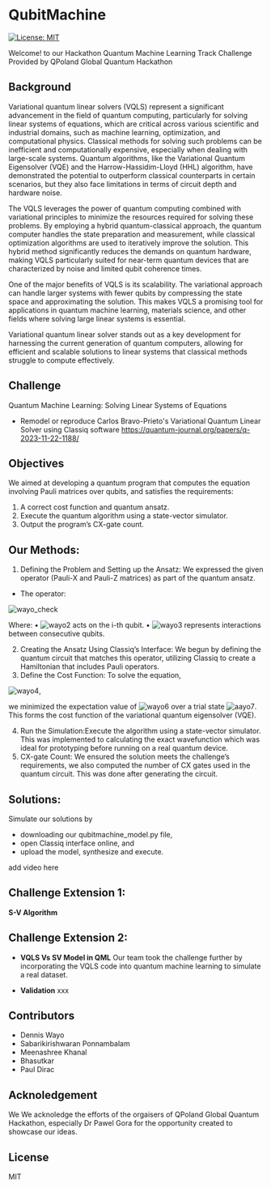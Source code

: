 # QubitMachine
[![License: MIT](https://img.shields.io/badge/License-MIT-yellow.svg)](https://opensource.org/licenses/MIT)

Welcome! to our Hackathon Quantum Machine Learning Track Challenge Provided by QPoland Global Quantum Hackathon

## Background

Variational quantum linear solvers (VQLS) represent a significant advancement in the field of quantum computing, particularly for solving linear systems of equations, which are critical across various scientific and industrial domains, such as machine learning, optimization, and computational physics. Classical methods for solving such problems can be inefficient and computationally expensive, especially when dealing with large-scale systems. Quantum algorithms, like the Variational Quantum Eigensolver (VQE) and the Harrow-Hassidim-Lloyd (HHL) algorithm, have demonstrated the potential to outperform classical counterparts in certain scenarios, but they also face limitations in terms of circuit depth and hardware noise.

The VQLS leverages the power of quantum computing combined with variational principles to minimize the resources required for solving these problems. By employing a hybrid quantum-classical approach, the quantum computer handles the state preparation and measurement, while classical optimization algorithms are used to iteratively improve the solution. This hybrid method significantly reduces the demands on quantum hardware, making VQLS particularly suited for near-term quantum devices that are characterized by noise and limited qubit coherence times.

One of the major benefits of VQLS is its scalability. The variational approach can handle larger systems with fewer qubits by compressing the state space and approximating the solution. This makes VQLS a promising tool for applications in quantum machine learning, materials science, and other fields where solving large linear systems is essential.

Variational quantum linear solver stands out as a key development for harnessing the current generation of quantum computers, allowing for efficient and scalable solutions to linear systems that classical methods struggle to compute effectively.


## Challenge 
Quantum Machine Learning: Solving Linear Systems of Equations
- Remodel or reproduce Carlos Bravo-Prieto's Variational Quantum Linear Solver using Classiq software
<https://quantum-journal.org/papers/q-2023-11-22-1188/>

## Objectives

We aimed at developing a quantum program that computes the equation involving Pauli matrices over qubits, and satisfies the requirements: 

1. A correct cost function and quantum ansatz.
2. Execute the quantum algorithm using a state-vector simulator.
3. Output the program’s CX-gate count.

## Our Methods:
 
1. Defining the Problem and Setting up the Ansatz: We expressed the given operator (Pauli-X and Pauli-Z matrices) as part of the quantum ansatz.

- The operator: 

![wayo_check](https://latex.codecogs.com/svg.image?\bg{green}\mathbf{A}=\sum_{i=1}^{10}\hat{X}i&plus;0.1\sum{j=1}^{9}\hat{Z}j\hat{Z}{j&plus;1}&plus;\mathbb{I})

Where: 
• ![wayo2](https://latex.codecogs.com/svg.image?\bg{green}\hat{X}_i) acts on the i-th qubit. 
• ![wayo3](https://latex.codecogs.com/svg.image?\bg{green}\hat{Z}j\hat{Z}{j&plus;1}) represents interactions between consecutive qubits. 

2. Creating the Ansatz Using Classiq’s Interface: We begun by defining the quantum circuit that matches this operator, utilizing Classiq to create a Hamiltonian that includes Pauli operators. 
3. Define the Cost Function:
To solve the equation, 

![wayo4](https://latex.codecogs.com/svg.image?\bg{green}\mathbf{A}\vec{x}=0), 

we minimized the expectation value of ![wayo6](https://latex.codecogs.com/svg.image?\bg{green}\mathbf{A}) over a trial state ![aayo7](https://latex.codecogs.com/svg.image?\bg{green}\vec{x}). This forms the cost function of the variational quantum eigensolver (VQE).

4. Run the Simulation:Execute the algorithm using a state-vector simulator. This was implemented to calculating the exact wavefunction which was ideal for prototyping before running on a real quantum device.
5. CX-gate Count: We ensured the solution meets the challenge’s requirements, we also computed the number of CX gates used in the quantum circuit. This was done after generating the circuit.

## Solutions: 

Simulate our solutions by 
- downloading  our qubitmachine_model.py file, 
- open Classiq interface online, and 
- upload the model, synthesize and execute. 

add video here

## Challenge Extension 1:
**S-V Algorithm**

## Challenge Extension 2:
 - **VQLS Vs SV Model in QML**
Our team took the challenge further by incorporating the VQLS code into quantum machine learning to simulate a real dataset. 

 - **Validation**
xxx

## Contributors
 - Dennis Wayo
 - Sabarikirishwaran Ponnambalam
 - Meenashree Khanal
 - Bhasutkar
 - Paul Dirac

## Acknoledgement
We We acknoledge the efforts of the orgaisers of QPoland Global Quantum Hackathon, especially Dr Pawel Gora for the opportunity created to showcase our ideas.

## License
MIT